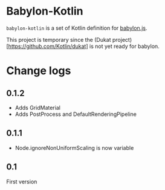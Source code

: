 # Babylon-Kotlin

`babylon-kotlin` is a set of Kotlin definition for [babylon.js](https://www.babylonjs.com).

This project is temporary since the (Dukat project)[https://github.com/Kotlin/dukat] is not yet ready for babylon.


# Change logs

## 0.1.2

- Adds GridMaterial
- Adds PostProcess and DefaultRenderingPipeline

## 0.1.1

- Node.ignoreNonUniformScaling is now variable

## 0.1

First version
